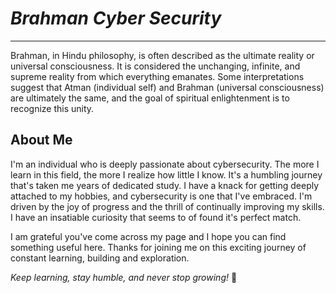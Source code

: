# ***Brahman Cyber Security***
--------------------------------

Brahman, in Hindu philosophy, is often described as the ultimate reality or universal consciousness. It is considered the unchanging, infinite, and supreme reality from which everything emanates. Some interpretations suggest that Atman (individual self) and Brahman (universal consciousness) are ultimately the same, and the goal of spiritual enlightenment is to recognize this unity.


## About Me
I'm an individual who is deeply passionate about cybersecurity. The more I learn in this field, the more I realize how little I know. It's a humbling journey that's taken me years of dedicated study.
I have a knack for getting deeply attached to my hobbies, and cybersecurity is one that I've embraced. I'm driven by the joy of progress and the thrill of continually improving my skills.
I have an insatiable curiosity that seems to of found it's perfect match.

I am grateful you've come across my page and I hope you can find something useful here. Thanks for joining me on this exciting journey of constant learning, building and exploration.

*Keep learning, stay humble, and never stop growing!* 🌟
